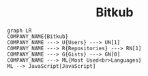 <h1 align="center">Bitkub</h1>

```mermaid
graph LR
COMPANY_NAME{Bitkub}
COMPANY_NAME ---> U{Users} ---> UN[1]
COMPANY_NAME ---> R{Repositories} ---> RN[1]
COMPANY_NAME ---> G{Gists} ---> GN[0]
COMPANY_NAME ---> ML{Most Used<br>Languages}
ML --> JavaScript[JavaScript]
```
